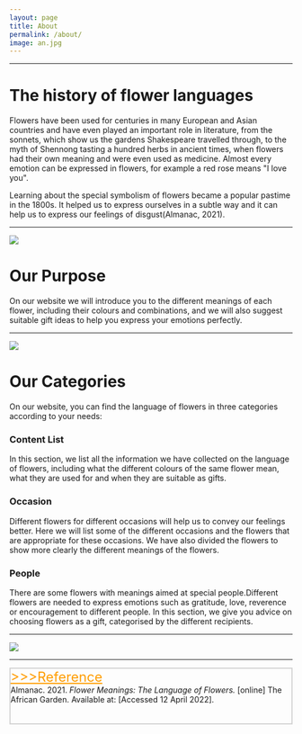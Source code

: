 ```yaml
---
layout: page
title: About
permalink: /about/
image: an.jpg
---
```


***

# The history of flower languages

Flowers have been used for centuries in many European and Asian countries and have even played an important role in literature, from the sonnets, which show us the gardens Shakespeare travelled through, to the myth of Shennong tasting a hundred herbs in ancient times, when flowers had their own meaning and were even used as medicine. Almost every emotion can be expressed in flowers, for example a red rose means "I love you". 

Learning about the special symbolism of flowers became a popular pastime in the 1800s. It helped us to express ourselves in a subtle way and it can help us to express our feelings of disgust(Almanac, 2021).



***

![]({{site.baseurl}}/images/all2.jpg)

# Our Purpose

On our website we will introduce you to the different meanings of each flower, including their colours and combinations, and we will also suggest suitable gift ideas to help you express your emotions perfectly. 

***

![]({{site.baseurl}}/images/wedding12.png)

# Our Categories

On our website, you can find the language of flowers in three categories according to your needs:

### Content List

In this section, we list all the information we have collected on the language of flowers, including what the different colours of the same flower mean, what they are used for and when they are suitable as gifts.

### Occasion

Different flowers for different occasions will help us to convey our feelings better. Here we will list some of the different occasions and the flowers that are appropriate for these occasions. We have also divided the flowers to show more clearly the different meanings of the flowers.

### People

There are some flowers with meanings aimed at special people.Different flowers are needed to express emotions such as gratitude, love, reverence or encouragement to different people. In this section, we give you advice on choosing flowers as a gift, categorised by the different recipients.

***

![]({{site.baseurl}}/images/all.jpg)

***

<html lang="en">
 
<head>
    <meta charset="UTF-8">
    <title>Title</title>
</head>
 
<body>
    <div style="border: 2px solid lightgray;">
    <a href="javascript:;" id="btn" style="font-size: 24px; font-style: bold; color:rgb(255, 157, 0);">
        >>>Reference</a>
    <span id="content">
        <br>
        Almanac. 2021. <i>Flower Meanings: The Language of Flowers.</i> [online] The African Garden. Available at: <https://www.almanac.com/flower-meanings-language-flowers> [Accessed 12 April 2022].<br><br>
        <br>
    </span>
    </div>
    <script type="text/javascript">
        //获取button按钮
        var btn = document.getElementById('btn');
        //获取p
        var content = document.getElementById('content');
        //获取p中的内容
        var str = content.innerHTML;
        //定义一个变量，表示当前的状态（收缩、展开）
        var onOff = true; // true表示展开
        btn.onclick = function() {
            if (onOff) {
                content.innerHTML = str.substr(0, 0);
            } else {
                //说明当前状态是收缩的，需要展开
                content.innerHTML = str
            }
            onOff = !onOff; //每点击一次，改变一次展开、收缩状态
            return false; //阻止a标签的默认事件
        }
    </script>

</body>
 
</html>